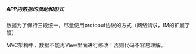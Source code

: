 ##### APP内数据的流动和形式

数据为了保持三段统一，尽量使用protobuf协议的方式（网络请求，IM的扩展字段）

MVC架构中，数据不能再View里面进行修改！否则代码不容易理解。




